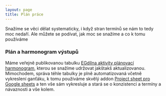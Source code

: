 ```yaml
---
layout: page
title: Plán práce
---
```


Snažíme se věci dělat systematicky, i když stran termínů se nám to tedy moc nedaří. Ale můžete se podívat, jak moc se snažíme a co k tomu používáme

### Plán a harmonogram výstupů

Máme veřejně publikovanou tabulku [EGdílna aktivity plánovací harmonogram](https://docs.google.com/spreadsheets/d/e/2PACX-1vT8VDKkWfGG_0jM-LaHm6Lr3YbmITMcusfBWKc6_tkfUBJsu6KnbGkoNfsWVQAuf2BeJD32r_n5y5hL/pubhtml?gid=1992197455&single=true), kterou se snažíme udržovat jakštakš aktualizovanou. Mimochodem, správa téhle tabulky je plně automatizovaná včetně vykreslení ganťáku, k tomu používáme skvělý addon [Project sheet pro Google sheets](https://workspace.google.com/marketplace/app/projectsheet_planning/1080532206233) a ten vše sám vykresluje a stará se o konzistenci a termíny a návaznosti a vše kolem.

